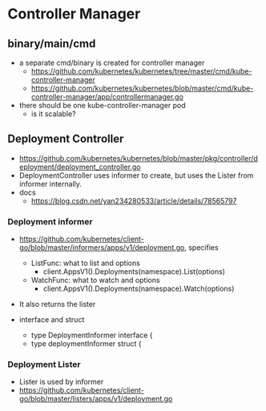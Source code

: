 # Controller Manager

## binary/main/cmd
* a separate cmd/binary is created for controller manager
  * https://github.com/kubernetes/kubernetes/tree/master/cmd/kube-controller-manager
  * https://github.com/kubernetes/kubernetes/blob/master/cmd/kube-controller-manager/app/controllermanager.go
* there should be one kube-controller-manager pod
  * is it scalable?

## Deployment Controller
* https://github.com/kubernetes/kubernetes/blob/master/pkg/controller/deployment/deployment_controller.go
* DeploymentController uses informer to create, but uses the Lister from informer internally.
* docs
  * https://blog.csdn.net/yan234280533/article/details/78565797

### Deployment informer
* https://github.com/kubernetes/client-go/blob/master/informers/apps/v1/deployment.go, specifies
  * ListFunc: what to list and options
    * client.AppsV1().Deployments(namespace).List(options)
  * WatchFunc: what to watch and options
    * client.AppsV1().Deployments(namespace).Watch(options)
* It also returns the lister
 
* interface and struct
  * type DeploymentInformer interface {
  * type deploymentInformer struct {

### Deployment Lister
* Lister is used by informer
* https://github.com/kubernetes/client-go/blob/master/listers/apps/v1/deployment.go
